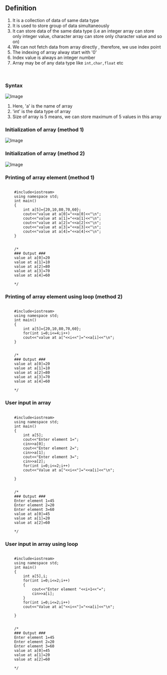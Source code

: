 ## Definition

1. It is a collection of data of same data type
2. It is used to store group of data simultaneously
3. It can store data of the same data type (i.e an integer array can store only integer value, character array can store only character value and so on)
4. We can not fetch data from array directly , therefore, we use index point
5. The indexing of array alway start with '0'
6. Index value is always an integer number
7. Array may be of any data type like `int,char,float` etc

<br>

### Syntax

![Image](../imgs/C++/img30.jpg)


1. Here, 'a' is the name of array
2. 'int' is the data type of array
3. Size of array is 5 means, we can store maximum of 5 values in this array


### Initialization of array (method 1)


![Image](../imgs/C++/img31.jpg)



### Initialization of array (method 2)


![Image](../imgs/C++/img32.jpg)


### Printing of array element (method 1)

```

    #include<iostream>
    using namespace std;
    int main()
    {
        int a[5]={20,10,80,70,60};
        cout<<"value at a[0]="<<a[0]<<"\n";
        cout<<"value at a[1]="<<a[1]<<"\n";
        cout<<"value at a[2]="<<a[2]<<"\n";
        cout<<"value at a[3]="<<a[3]<<"\n";
        cout<<"value at a[4]="<<a[4]<<"\n";
    }


    /*
    ### Output ###
    value at a[0]=20
    value at a[1]=10
    value at a[2]=80
    value at a[3]=70
    value at a[4]=60

    */

```


### Printing of array element using loop (method 2)

```

    #include<iostream>
    using namespace std;
    int main()
    {
        int a[5]={20,10,80,70,60};
        for(int i=0;i<=4;i++)
        cout<<"value at a["<<i<<"]="<<a[i]<<"\n";
    }


    /*
    ### Output ###
    value at a[0]=20
    value at a[1]=10
    value at a[2]=80
    value at a[3]=70
    value at a[4]=60

    */

```


### User input in array

```

    #include<iostream>
    using namespace std;
    int main()
    {
        int a[5];
        cout<<"Enter element 1=";
        cin>>a[0];
        cout<<"Enter element 2=";
        cin>>a[1];
        cout<<"Enter element 3=";
        cin>>a[2];
        for(int i=0;i<=2;i++)
        cout<<"Value at a["<<i<<"]="<<a[i]<<"\n";
        
    }


    /*
    ### Output ###
    Enter element 1=45
    Enter element 2=20
    Enter element 3=60
    value at a[0]=45
    value at a[1]=20
    value at a[2]=60

    */

```


### User input in array using loop

```

    #include<iostream>
    using namespace std;
    int main()
    {
        int a[5],i;
        for(int i=0;i<=2;i++)
        {
            cout<<"Enter element "<<i+1<<"=";
            cin>>a[i];
        }
        for(int i=0;i<=2;i++)
        cout<<"Value at a["<<i<<"]="<<a[i]<<"\n";
        
    }


    /*
    ### Output ###
    Enter element 1=45
    Enter element 2=20
    Enter element 3=60
    value at a[0]=45
    value at a[1]=20
    value at a[2]=60

    */

```
<!-- <a href="##">Click for Practical Program</a> -->
